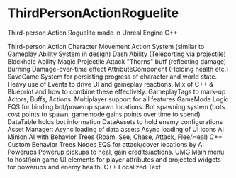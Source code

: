 # ThirdPersonActionRoguelite
Third-person Action Roguelite made in Unreal Engine C++

Third-person Action Character Movement
Action System (similar to Gameplay Ability System in design)
Dash Ability (Teleporting via projectile)
Blackhole Ability
Magic Projectile Attack
"Thorns" buff (reflecting damage)
Burning Damage-over-time effect
AttributeComponent (Holding health etc.)
SaveGame System for persisting progress of character and world state.
Heavy use of Events to drive UI and gameplay reactions.
Mix of C++ & Blueprint and how to combine these effectively.
GameplayTags to mark-up Actors, Buffs, Actions.
Multiplayer support for all features
GameMode Logic
EQS for binding bot/powerup spawn locations.
Bot spawning system (bots cost points to spawn, gamemode gains points over time to spend)
DataTable holds bot information
DataAssets to hold enemy configurations
Asset Manager: Async loading of data assets
Async loading of UI icons
AI
Minion AI with Behavior Trees (Roam, See, Chase, Attack, Flee/Heal)
C++ Custom Behavior Trees Nodes
EQS for attack/cover locations by AI Powerups
Powerup pickups to heal, gain credits/actions. UMG
Main menu to host/join game
UI elements for player attributes and projected widgets for powerups and enemy health.
C++ Localized Text
